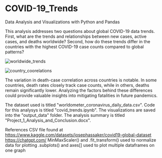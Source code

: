 # COVID-19_Trends
Data Analysis and Visualizations with Python and Pandas

This analysis addresses two questions about global COVID-19 data trends. First, what are the trends and relationships between new cases, active cases, and deaths worldwide? Second, how do these trends differ in the countries with the highest COVID-19 case counts compared to global patterns?

![worldwide_trends](https://github.com/user-attachments/assets/477acdf0-2bd6-4a3c-98a6-aaedef011a4a)

![country_coorelations](https://github.com/user-attachments/assets/bb81e645-cf22-4312-9274-37fe67d6d54f)

The variation in death-case correlation across countries is notable. In some countries, death rates closely track case counts, while in others, deaths remain significantly lower. Analyzing the factors behind these differences could provide valuable insights into mitigating fatalities in future pandemics.

The dataset used is titled "worldometer_coronavirus_daily_data.csv".
Code for this analysys is titled "covid_trends.ipynb".
The visualizations are saved into the "output_data" folder. 
The analysis summary is titled "Project_1_Analysis_and_Conclusion.docx".

References
CSV file found at https://www.kaggle.com/datasets/josephassaker/covid19-global-dataset
https://chatgpt.com/ 
MinMaxScaler() and .fit_transform() used to normalize data for plotting
.subplots() and axes[] used to plot multiple dataframes on one graph
